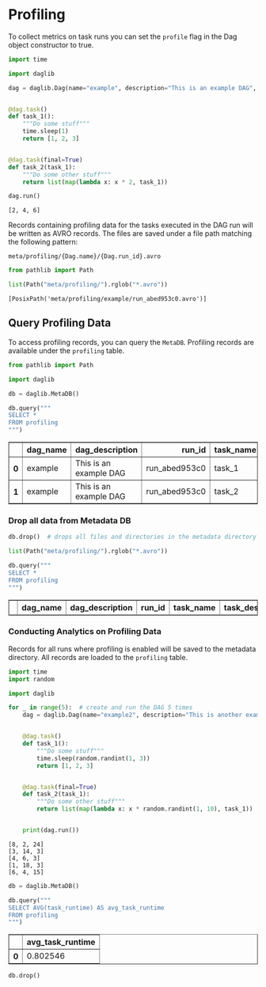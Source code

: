 # Profiling

To collect metrics on task runs you can set the `profile` flag in the Dag object constructor to true.


```python
import time

import daglib

dag = daglib.Dag(name="example", description="This is an example DAG", profile=True)


@dag.task()
def task_1():
    """Do some stuff"""
    time.sleep(1)
    return [1, 2, 3]


@dag.task(final=True)
def task_2(task_1):
    """Do some other stuff"""
    return list(map(lambda x: x * 2, task_1))
```


```python
dag.run()
```




    [2, 4, 6]



Records containing profiling data for the tasks executed in the DAG run will be written as AVRO records. The files are saved under a file path matching the following pattern:

```
meta/profiling/{Dag.name}/{Dag.run_id}.avro
```


```python
from pathlib import Path

list(Path("meta/profiling/").rglob("*.avro"))
```




    [PosixPath('meta/profiling/example/run_abed953c0.avro')]



## Query Profiling Data

To access profiling records, you can query the `MetaDB`. Profiling records are available under the `profiling` table.


```python
from pathlib import Path

import daglib

db = daglib.MetaDB()
```


```python
db.query("""
SELECT *
FROM profiling
""")
```




<div>
<style scoped>
    .dataframe tbody tr th:only-of-type {
        vertical-align: middle;
    }

    .dataframe tbody tr th {
        vertical-align: top;
    }

    .dataframe thead th {
        text-align: right;
    }
</style>
<table border="1" class="dataframe">
  <thead>
    <tr style="text-align: right;">
      <th></th>
      <th>dag_name</th>
      <th>dag_description</th>
      <th>run_id</th>
      <th>task_name</th>
      <th>task_description</th>
      <th>task_runtime</th>
    </tr>
  </thead>
  <tbody>
    <tr>
      <th>0</th>
      <td>example</td>
      <td>This is an example DAG</td>
      <td>run_abed953c0</td>
      <td>task_1</td>
      <td>Do some stuff</td>
      <td>1.005128</td>
    </tr>
    <tr>
      <th>1</th>
      <td>example</td>
      <td>This is an example DAG</td>
      <td>run_abed953c0</td>
      <td>task_2</td>
      <td>Do some other stuff</td>
      <td>0.000011</td>
    </tr>
  </tbody>
</table>
</div>



### Drop all data from Metadata DB


```python
db.drop()  # drops all files and directories in the metadata directory

list(Path("meta/profiling/").rglob("*.avro"))

db.query("""
SELECT *
FROM profiling
""")
```




<div>
<style scoped>
    .dataframe tbody tr th:only-of-type {
        vertical-align: middle;
    }

    .dataframe tbody tr th {
        vertical-align: top;
    }

    .dataframe thead th {
        text-align: right;
    }
</style>
<table border="1" class="dataframe">
  <thead>
    <tr style="text-align: right;">
      <th></th>
      <th>dag_name</th>
      <th>dag_description</th>
      <th>run_id</th>
      <th>task_name</th>
      <th>task_description</th>
      <th>task_runtime</th>
    </tr>
  </thead>
  <tbody>
  </tbody>
</table>
</div>



### Conducting Analytics on Profiling Data

Records for all runs where profiling is enabled will be saved to the metadata directory. All records are loaded to the `profiling` table.


```python
import time
import random

import daglib

for _ in range(5):  # create and run the DAG 5 times
    dag = daglib.Dag(name="example2", description="This is another example DAG", profile=True)


    @dag.task()
    def task_1():
        """Do some stuff"""
        time.sleep(random.randint(1, 3))
        return [1, 2, 3]


    @dag.task(final=True)
    def task_2(task_1):
        """Do some other stuff"""
        return list(map(lambda x: x * random.randint(1, 10), task_1))


    print(dag.run())
```

    [8, 2, 24]
    [3, 14, 3]
    [4, 6, 3]
    [1, 18, 3]
    [6, 4, 15]



```python
db = daglib.MetaDB()

db.query("""
SELECT AVG(task_runtime) AS avg_task_runtime
FROM profiling
""")
```




<div>
<style scoped>
    .dataframe tbody tr th:only-of-type {
        vertical-align: middle;
    }

    .dataframe tbody tr th {
        vertical-align: top;
    }

    .dataframe thead th {
        text-align: right;
    }
</style>
<table border="1" class="dataframe">
  <thead>
    <tr style="text-align: right;">
      <th></th>
      <th>avg_task_runtime</th>
    </tr>
  </thead>
  <tbody>
    <tr>
      <th>0</th>
      <td>0.802546</td>
    </tr>
  </tbody>
</table>
</div>




```python
db.drop()
```
